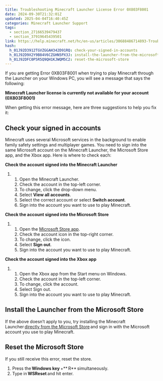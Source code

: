 ```yaml
---
title: Troubleshooting Minecraft Launcher License Error 0X803F8001
date: 2024-09-30T21:32:01Z
updated: 2025-04-04T16:40:45Z
categories: Minecraft Launcher Support
tags:
  - section_27166539479437
  - section_37919645439501
link: https://help.minecraft.net/hc/en-us/articles/30688486714893-Troubleshooting-Minecraft-Launcher-License-Error-0X803F8001
hash:
  h_01J92D3912TGVZGGAH342D91RQ: check-your-signed-in-accounts
  h_01J92D9X2Y9B84V6CZGHN5PX3J: install-the-launcher-from-the-microsoft-store
  h_01J92DFC0P5R5Q9QH1KJWQM5C2: reset-the-microsoft-store
---
```


If you are getting Error 0X803F8001 when trying to play Minecraft through the Launcher on your Windows PC, you will see a message that says the following:

**Minecraft Launcher license is currently not available for your account (0X803F8001)**

When getting this error message, here are three suggestions to help you fix it:

## Check your signed in accounts

Minecraft uses several Microsoft services in the background to enable family safety settings and multiplayer games. You need to sign into the same Microsoft account on the Minecraft Launcher, the Microsoft Store app, and the Xbox app. Here is where to check each:

**Check the account signed into the Minecraft Launcher**

1.  1.  Open the Minecraft Launcher.
    2.  Check the account in the top-left corner.
    3.  To change, click the drop-down menu.
    4.  Select **View all accounts**.
    5.  Select the correct account or select **Switch account**.
    6.  Sign into the account you want to use to play Minecraft.

**Check the account signed into the Microsoft Store**

1.  1.  Open the [Microsoft Store app](http://aka.ms/MSStoreHome).
    2.  Check the account icon in the top-right corner.
    3.  To change, click the icon.
    4.  Select **Sign out**.
    5.  Sign into the account you want to use to play Minecraft.

**Check the account signed into the Xbox app**

1.  1.  Open the Xbox app from the Start menu on Windows.
    2.  Check the account in the top-left corner.
    3.  To change, click the account.
    4.  Select Sign out.
    5.  Sign into the account you want to use to play Minecraft.

## Install the Launcher from the Microsoft Store

If the above doesn’t apply to you, try installing the Minecraft Launcher [directly from the Microsoft Store](https://aka.ms/NewMCLauncher) and sign in with the Microsoft account you use to play Minecraft.

## Reset the Microsoft Store

If you still receive this error, reset the store.

1.  Press the **Windows key** +** R** simultaneously.
2.  Type in **WSReset** and hit enter.

